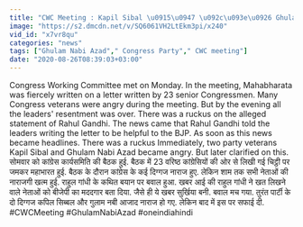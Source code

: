 ```yaml
---
title: "CWC Meeting : Kapil Sibal \u0915\u0947 \u092c\u093e\u0926 Ghulam Nabi Azad \u0928\u0947 Rahul Gandhi \u092a\u0930 \u0926\u0940 \u092f\u0947 \u0938\u092b\u093e\u0908 \u0935\u0928\u0907\u0902\u0921\u093f\u092f\u093e \u0939\u093f\u0902\u0926\u0940"
image: "https://s2.dmcdn.net/v/SQ6061VH2LtEkm3pi/x240"
vid_id: "x7vr8qu"
categories: "news"
tags: ["Ghulam Nabi Azad"," Congress Party"," CWC meeting"]
date: "2020-08-26T08:39:03+03:00"
---
```

Congress Working Committee met on Monday. In the meeting, Mahabharata was fiercely written on a letter written by 23 senior Congressmen. Many Congress veterans were angry during the meeting. But by the evening all the leaders' resentment was over. There was a ruckus on the alleged statement of Rahul Gandhi. The news came that Rahul Gandhi told the leaders writing the letter to be helpful to the BJP. As soon as this news became headlines. There was a ruckus Immediately, two party veterans Kapil Sibal and Ghulam Nabi Azad became angry. But later clarified on this.  <br>सोमवार को कांग्रेस कार्यसमिति की बैठक हुई. बैठक में 23 वरिष्ठ कांग्रेसियों की ओर से लिखी गई चिट्ठी पर जमकर महाभारत हुई. बैठक के दौरान कांग्रेस के कई दिग्गज नाराज हुए. लेकिन शाम तक सभी नेताओं की नाराजगी खत्म हुई. राहुल गांधी के कथित बयान पर बवाल हुआ. खबर आई की राहुल गांधी ने खत लिखने वाले नेताओं को बीजेपी का मददगार बता दिया. जैसे ही ये खबर सुर्खिया बनी. बवाल मच गया. तुरंत पार्टी के दो दिग्गज कपिल सिब्बल और गुलाम नबी आजाद नाराज हो गए. लेकिन बाद में इस पर सफाई दी.   <br>#CWCMeeting #GhulamNabiAzad #oneindiahindi
